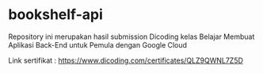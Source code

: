 # bookshelf-api

Repository ini merupakan hasil submission Dicoding kelas Belajar Membuat Aplikasi Back-End untuk Pemula dengan Google Cloud

Link sertifikat : https://www.dicoding.com/certificates/QLZ9QWNL7Z5D
